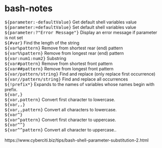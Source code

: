 # bash-notes
<tbody>
   <tr>
      <td><kbd>${parameter:-defaultValue}</kbd></td>
      <td> Get default shell variables value</td><br>
   </tr>
   <tr>
      <td><kbd>${parameter:=defaultValue}</kbd></td>
      <td> Set default shell variables value</td><br>
   </tr>
   <tr>
      <td><kbd>${parameter:?"Error Message"}</kbd></td>
      <td> Display an error message if parameter is not set</td><br>
   </tr>
   <tr>
      <td><kbd>${#var}</kbd></td>
      <td> Find the length of the string</td><br>
   </tr>
   <tr>
      <td><kbd>${var%pattern}</kbd></td>
      <td> Remove from shortest rear (end) pattern</td><br>
   </tr>
   <tr>
      <td><kbd>${var%%pattern}</kbd></td>
      <td> Remove from longest rear (end) pattern</td><br>
   </tr>
   <tr>
      <td><kbd>${var:num1:num2}</kbd></td>
      <td>Substring</td><br>
   </tr>
   <tr>
      <td><kbd>${var#pattern}</kbd></td>
      <td> Remove from shortest front pattern</td><br>
   </tr>
   <tr>
      <td><kbd>${var##pattern}</kbd></td>
      <td> Remove from longest front pattern</td><br>
   </tr>
   <tr>
      <td><kbd>${var/pattern/string}</kbd></td>
      <td> Find and replace (only replace first occurrence)</td><br>
   </tr>
   <tr>
      <td><kbd>${var//pattern/string}</kbd></td>
      <td> Find and replace all occurrences</td><br>
   </tr>
   <tr>
      <td><kbd>${!prefix*}</kbd></td>
      <td> Expands to the names of variables whose names begin with prefix.</td><br>
   </tr>
   <tr>
      <td><kbd>${var,}</kbd><br><kbd>${var,pattern}</kbd></td>
      <td> Convert first character to lowercase.</td><br>
   </tr>
   <tr>
      <td><kbd>${var,,}</kbd><br><kbd>${var,,pattern}</kbd></td>
      <td> Convert all characters to lowercase.</td><br>
   </tr>
   <tr>
      <td><kbd>${var^}</kbd><br><kbd>${var^pattern}</kbd></td>
      <td> Convert first character to uppercase.</td><br>
   </tr>
   <tr>
      <td><kbd>${var^^}</kbd><br><kbd>${var^^pattern}</kbd></td>
      <td> Convert all character to uppercase..</td><br>
   </tr>
</tbody>


<br>
https://www.cyberciti.biz/tips/bash-shell-parameter-substitution-2.html

